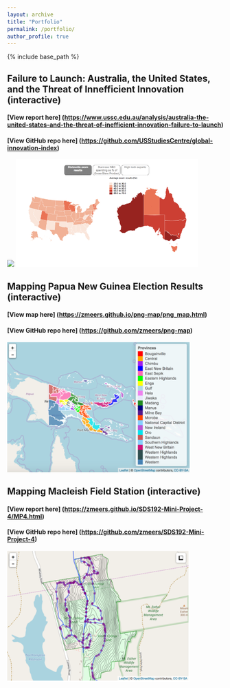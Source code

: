 ```yaml
---
layout: archive
title: "Portfolio"
permalink: /portfolio/
author_profile: true
---
```


{% include base_path %}

## Failure to Launch: Australia, the United States, and the Threat of Innefficient Innovation (interactive)

#### [View report here] (https://www.ussc.edu.au/analysis/australia-the-united-states-and-the-threat-of-inefficient-innovation-failure-to-launch)
#### [View GitHub repo here] (https://github.com/USStudiesCentre/global-innovation-index)

<img src="/images/graph-final.gif" width="425"/> <img src="/images/maps-final.gif" width="425"/> 

## Mapping Papua New Guinea Election Results (interactive)

#### [View map here] (https://zmeers.github.io/png-map/png_map.html)
#### [View GitHub repo here] (https://github.com/zmeers/png-map)
<img src="/images/png_map.png" width="425"/>

## Mapping Macleish Field Station (interactive)

#### [View report here] (https://zmeers.github.io/SDS192-Mini-Project-4/MP4.html)
#### [View GitHub repo here] (https://github.com/zmeers/SDS192-Mini-Project-4)
<img src="/images/macleish.png" width="425"/>
